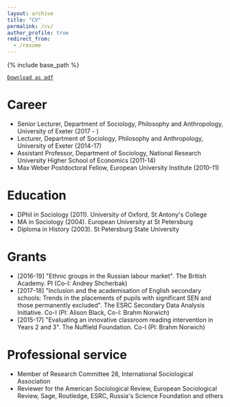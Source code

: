 ```yaml
---
layout: archive
title: "CV"
permalink: /cv/
author_profile: true
redirect_from:
  - /resume
---
```


{% include base_path %}

[`Download as pdf`](../filespubs/CV_Bessudnov.pdf)

Career
======
* Senior Lecturer, Department of Sociology, Philosophy and Anthropology, University of Exeter (2017 - )
* Lecturer, Department of Sociology, Philosophy and Anthropology, University of Exeter (2014-17)
* Assistant Professor, Department of Sociology, National Research University Higher School of Economics (2011-14)
* Max Weber Postdoctoral Fellow, European University Institute (2010-11)

Education
======
* DPhil in Sociology (2011). University of Oxford, St Antony's College
* MA in Sociology (2004). European University at St Petersburg
* Diploma in History (2003). St Petersburg State University
  
Grants
======
* [2016-19] "Ethnic groups in the Russian labour market". The British Academy. PI (Co-I: Andrey Shcherbak)
* [2017-18] "Inclusion and the academisation of English secondary schools: Trends in the placements of pupils with significant SEN and those permanently excluded". The ESRC Secondary Data Analysis Initiative. Co-I (PI: Alison Black, Co-I: Brahm Norwich)
* [2015-17] "Evaluating an innovative classroom reading intervention in Years 2 and 3". The Nuffield Foundation. Co-I (PI: Brahm Norwich)

Professional service
======
* Member of Research Committee 28, International Sociological Association
* Reviewer for the American Sociological Review, European Sociological Review, Sage, Routledge, ESRC, Russia's Science Foundation and others  
